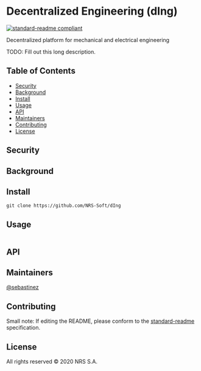 # Decentralized Engineering (dIng)

[![standard-readme compliant](https://img.shields.io/badge/standard--readme-OK-green.svg?style=flat-square)](https://github.com/RichardLitt/standard-readme)

Decentralized platform for mechanical and electrical engineering

TODO: Fill out this long description.

## Table of Contents

- [Security](#security)
- [Background](#background)
- [Install](#install)
- [Usage](#usage)
- [API](#api)
- [Maintainers](#maintainers)
- [Contributing](#contributing)
- [License](#license)

## Security

## Background

## Install

```
git clone https://github.com/NRS-Soft/dIng
```

## Usage

```

```

## API

## Maintainers

[@sebastinez](https://github.com/sebastinez)

## Contributing

Small note: If editing the README, please conform to the [standard-readme](https://github.com/RichardLitt/standard-readme) specification.

## License

All rights reserved © 2020 NRS S.A.
